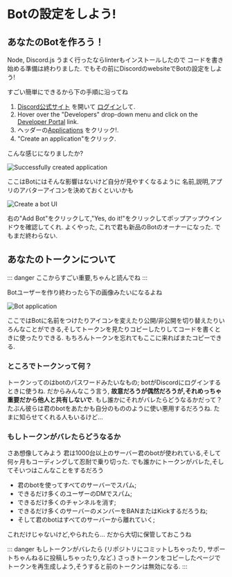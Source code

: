 # Botの設定をしよう!


<!-- 
# Setting up a bot application 
-->


## あなたのBotを作ろう！


<!-- 
## Creating your bot 
-->


Node, Discord.js うまく行ったならlinterもインストールしたので
コードを書き始める準備は終わりました.
でもその前にDiscordのwebsiteでBotの設定をしよう!


<!--
Now that you've installed Node, discord.js, and hopefully a linter, you're almost ready to start coding! The next step you need to take is setting up an actual Discord bot application via Discord's website.
-->

すごい簡単にできるから下の手順に沿ってね


<!--
It's incredibly easy to create one. The steps you need to take are as follows:

-->

<!--
1. Open up [the Discord website](https://discordapp.com/) and [login](https://discordapp.com/login).
2. Hover over the "Developers" drop-down menu and click on the [Developer Portal](https://discordapp.com/developers/docs/intro) link.
3. On the header click on the [Applications](https://discordapp.com/developers/applications) link.
4. Click on the "Create an application" button.
-->


1. [Discord公式サイト](https://discordapp.com/) を開いて [ログイン](https://discordapp.com/login)して.
2. Hover over the "Developers" drop-down menu and click on the [Developer Portal](https://discordapp.com/developers/docs/intro) link.
3. ヘッダーの[Applications](https://discordapp.com/developers/applications) をクリック!.
4. "Create an application"をクリック.



<!--
You should see a page like this:
-->


こんな感じになりましたか?




![Successfully created application](~@/images/create-app.png)


<!--
You can optionally enter a name, description, and avatar for your application here. Once you've saved your changes, you can move on by selecting the "Bot" tab in the left pane.

-->


ここはBotにはそんな影響はないけど自分が見やすくなるように
名前,説明,アプリのアバターアイコンを決めておくといいかも

![Create a bot UI](~@/images/create-bot.png)


<!--
Click the "Add Bot" button on the right and confirm the pop-up window by clicking "Yes, do it!". Congratulations, you're now the proud owner of a shiny new Discord bot! You're not quite done, though.
-->


右の"Add Bot"をクリックして,"Yes, do it!"をクリックしてポップアップウインドウを確認してくれ. よくやった, これで君も新品のBotのオーナーになった.
でもまだ終わらない.


<!--
## Your token
-->


## あなたのトークンについて


<!--
::: danger
This section is very important, so pay close attention. It explains what your bot token is, as well as the security aspects of it.
:::
-->


::: danger
ここからすごい重要,ちゃんと読んでね
:::


<!--
After creating a bot user, you'll see a section like this:
-->


Botユーザーを作り終わったら下の画像みたいになるよね

![Bot application](~@/images/created-bot.png)


<!--
In this panel, you can give your bot a snazzy avatar, set its username, and make it public or private. You can access your token in this panel as well, either by revealing it or simply pressing the "Copy" button. When we ask you to paste your token somewhere, this is the value that you need to put in. Don't worry if you do happen to lose it at some point; you can always come back to this page and copy it again.
-->


ここではBotに名前をつけたりアイコンを変えたり公開/非公開を切り替えたりいろんなことができる,そしてトークンを見たりコピーしたりしてコードを書くときに使ったりできる.
もちろんトークンを忘れてもここに来ればまたコピーできる.


<!--
### What is a token, anyway?

-->


### ところでトークンって何？


<!--
A token is essentially your bot's password; it's what your bot uses to login to Discord. With that being said, **it is vital that you do not ever share this token with anybody, purposely or accidentally**. If someone does manage to get a hold of your token, they can use your bot as if it were theirs—this means they can perform malicious acts with it.
-->


トークンってのはbotのパスワードみたいなもの; botがDiscordにログインするときに使うね. だからみんなこう言う, **故意だろうが偶然だろうが,それめっちゃ重要だから他人と共有しないで**. もし誰かにそれがバレたらどうなるかだって？たぶん彼らは君のbotをあたかも自分のもののように使い悪用するだろうね.
たまに知らせてくれる人もいるけど...


<!--
### Token leak scenario
-->


### もしトークンがバレたらどうなるか


<!--
Let's imagine that you have a bot on over 1,000 servers, and it took you many, many months of coding and patience to get it on that amount. Your token gets leaked somewhere, and now someone else has it. That person can:

* Spam every server your bot is on;
* Attempt to DM spam as many users as they can;
* Attempt to delete as many channels as they can;
* Attempt to kick or ban as many server members as they possibly can;
* Make your bot leave all of the servers it has joined.
-->


さあ想像してみよう
君は1000台以上のサーバー君のbotが使われている,そして何ヶ月もコーディングして忍耐で乗り切った.
でも誰かにトークンがバレた,そしてそいつはこんなことをするだろう

* 君のbotを使ってすべてのサーバーでスパム;
* できるだけ多くのユーザーのDMでスパム;
* できるだけ多くのチャンネルを消す;
* できるだけ多くのサーバーのメンバーをBANまたはKickするだろうね;
* そして君のbotはすべてのサーバーから離れていく;


<!--
All that and much, much more. Sounds pretty terrible, right? So make sure to keep your token as safe as possible!
-->


これだけじゃないけど,やられたら...
だから大切に保管しておこうね


<!--
::: danger
If you ever somehow leak your token (commit it to a repository, post it in a support channel, etc.) or otherwise see your bot in danger, return to this page and regenerate a new one. Your old token will become invalid and you'll need to update it with the new one in all the places you've used it.
:::
-->


::: danger
もしトークンがバレたら (リポジトリにコミットしちゃったり, サポートちゃんねるに投稿しちゃったり,など.) さっきトークンをコピーしたページでトークンを再生成しよう,そうすると前のトークンは無効になる.
:::